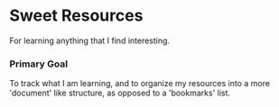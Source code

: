# Sweet Resources
For learning anything that I find interesting. 


### Primary Goal
To track what I am learning, and to organize my resources into a more 'document' like structure, as opposed to a 'bookmarks' list.


